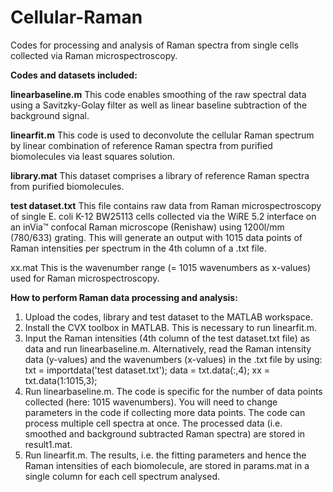 # Cellular-Raman
Codes for processing and analysis of Raman spectra from single cells collected via Raman microspectroscopy.

**Codes and datasets included:**

**linearbaseline.m** 
This code enables smoothing of the raw spectral data using a Savitzky-Golay filter as well as linear baseline subtraction of the background signal.

**linearfit.m** 
This code is used to deconvolute the cellular Raman spectrum by linear combination of reference Raman spectra from purified biomolecules via least squares solution.

**library.mat** 
This dataset comprises a library of reference Raman spectra from purified biomolecules.

**test dataset.txt** 
This file contains raw data from Raman microspectroscopy of single E. coli K-12 BW25113 cells collected via the WiRE 5.2 interface on an inVia™ confocal Raman microscope (Renishaw) using 1200l/mm (780/633) grating. This will generate an output with 1015 data points of Raman intensities per spectrum in the 4th column of a .txt file. 

xx.mat 
This is the wavenumber range (= 1015 wavenumbers as x-values) used for Raman microspectroscopy.

**How to perform Raman data processing and analysis:**

1.	Upload the codes, library and test dataset to the MATLAB workspace.
2.	Install the CVX toolbox in MATLAB. This is necessary to run linearfit.m.
3. Input the Raman intensities (4th column of the test dataset.txt file) as data and run linearbaseline.m. 
Alternatively, read the Raman intensity data (y-values) and the wavenumbers (x-values) in the .txt file by using: txt = importdata('test dataset.txt'); data = txt.data(:,4); xx = txt.data(1:1015,3);
4. Run linearbaseline.m. The code is specific for the number of data points collected (here: 1015 wavenumbers). You will need to change parameters in the code if collecting more data points. The code can process multiple cell spectra at once. The processed data (i.e. smoothed and background subtracted Raman spectra) are stored in result1.mat. 
5. Run linearfit.m. The results, i.e. the fitting parameters and hence the Raman intensities of each biomolecule, are stored in params.mat in a single column for each cell spectrum analysed.
